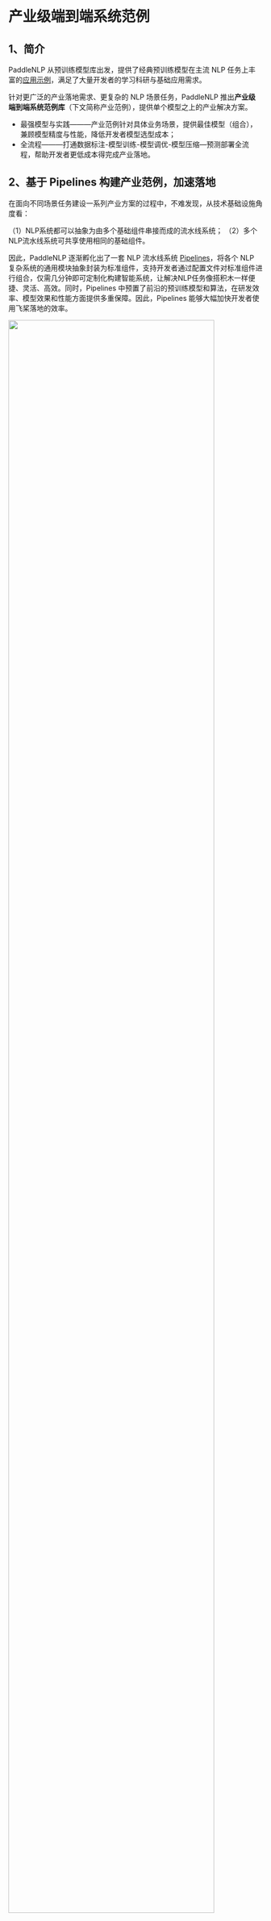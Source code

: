 # 产业级端到端系统范例

## 1、简介

PaddleNLP 从预训练模型库出发，提供了经典预训练模型在主流 NLP 任务上丰富的[应用示例](../examples)，满足了大量开发者的学习科研与基础应用需求。

针对更广泛的产业落地需求、更复杂的 NLP 场景任务，PaddleNLP 推出**产业级端到端系统范例库**（下文简称产业范例），提供单个模型之上的产业解决方案。

- 最强模型与实践———产业范例针对具体业务场景，提供最佳模型（组合），兼顾模型精度与性能，降低开发者模型选型成本；
- 全流程———打通数据标注-模型训练-模型调优-模型压缩—预测部署全流程，帮助开发者更低成本得完成产业落地。

## 2、基于 Pipelines 构建产业范例，加速落地

在面向不同场景任务建设一系列产业方案的过程中，不难发现，从技术基础设施角度看：

（1）NLP系统都可以抽象为由多个基础组件串接而成的流水线系统；
（2）多个NLP流水线系统可共享使用相同的基础组件。

因此，PaddleNLP 逐渐孵化出了一套 NLP 流水线系统 [Pipelines](../pipelines)，将各个 NLP 复杂系统的通用模块抽象封装为标准组件，支持开发者通过配置文件对标准组件进行组合，仅需几分钟即可定制化构建智能系统，让解决NLP任务像搭积木一样便捷、灵活、高效。同时，Pipelines 中预置了前沿的预训练模型和算法，在研发效率、模型效果和性能方面提供多重保障。因此，Pipelines 能够大幅加快开发者使用飞桨落地的效率。


<div>
    <img src="https://user-images.githubusercontent.com/11793384/212836991-d9132e46-b5bf-4389-80e1-4f9dee32f1fe.png" width="90%" length="90%">
</div>

<br>

**PaddleNLP 提供了多个版本的产业范例:**

- 如果你希望快速体验、直接应用、从零搭建一套完整系统，推荐使用 **Pipelines 版本**。这里集成了训练好的模型，无需关心模型训练细节；提供 Docker 环境，可快速一键部署端到端系统；打通前端 Demo 界面，便于直观展示、分析、调试效果。
- 如果你希望使用自己的业务数据进行二次开发，推荐使用`./applications`目录下的**可定制版本**，训练好的模型可以直接集成进 Pipelines 中进行使用。
- 也可以使用 [AI Studio](https://aistudio.baidu.com/aistudio/index) 在线 Jupyter Notebook 快速体验，有 GPU 算力哦。

| 场景任务   | Pipelines版本地址 | 可定制版本地址 | Notebook |
| :--------------- | ------- | ------- | ------- |
| **检索**| [字面+语义检索](../pipelines/examples/semantic-search) | [语义检索](./neural_search) | [基于Pipelines搭建检索系统](https://aistudio.baidu.com/aistudio/projectdetail/4442670)<br>[二次开发语义检索](https://aistudio.baidu.com/aistudio/projectdetail/3351784) |
| **问答** | [FAQ问答](../pipelines/examples/FAQ/)<br>[无监督检索式问答](../pipelines/examples/unsupervised-question-answering)<br>[有监督检索式问答](../pipelines/examples/question-answering) | [FAQ问答](./question_answering/supervised_qa)<br>[无监督检索式问答](./question_answering/unsupervised_qa) | [基于Pipelines搭建FAQ问答系统](https://aistudio.baidu.com/aistudio/projectdetail/4465498)<br>[基于Pipelines搭建抽取式问答系统](https://aistudio.baidu.com/aistudio/projectdetail/4442857)<br>[FAQ政务问答](https://aistudio.baidu.com/aistudio/projectdetail/3678873)<br>[FAQ保险问答](https://aistudio.baidu.com/aistudio/projectdetail/3882519) |
| **文本分类**| 暂无 | [文本分类](./text_classification)  | [对话意图识别](https://aistudio.baidu.com/aistudio/projectdetail/2017202)<br>[法律文本多标签分类](https://aistudio.baidu.com/aistudio/projectdetail/3996601)<br>[层次分类](https://aistudio.baidu.com/aistudio/projectdetail/4568985) |
| **通用文本分类** | 暂无 | [通用文本分类](./zero_shot_text_classification) |  |
| **通用信息抽取** | 暂无 | [通用信息抽取](./information_extraction) | [UIE快速体验](https://aistudio.baidu.com/aistudio/projectdetail/3914778)<br>[UIE微调实体抽取](https://aistudio.baidu.com/aistudio/projectdetail/4038499)<br>[UIE微调关系抽取](https://aistudio.baidu.com/aistudio/projectdetail/4371345)<br>[UIE-X快速体验](https://aistudio.baidu.com/aistudio/projectdetail/5017442)<br>[UIE-X微调](https://aistudio.baidu.com/aistudio/projectdetail/5261592) |
| **情感分析**  | [情感分析](../pipelines/examples/sentiment_analysis)  | [情感分析](./sentiment_analysis) |  [情感分析](https://aistudio.baidu.com/aistudio/projectdetail/5318177)|
| **文档智能**  | [文档抽取问答](../pipelines/examples/document-intelligence) |  [跨模态文档问答](./document_intelligence/doc_vqa)| [文档抽取问答](https://aistudio.baidu.com/aistudio/projectdetail/4881278)<br>[汽车说明书问答](https://aistudio.baidu.com/aistudio/projectdetail/4049663)  |
| **文生图**  | [文生图系统](../pipelines/examples/text_to_image)  | 可参考[PPDiffusers](../ppdiffusers) |   |
| **语音指令解析**  | 暂无 | [语音指令解析](./speech_cmd_analysis) | [语音指令解析](https://aistudio.baidu.com/aistudio/projectdetail/4399703) |
| **文本摘要**  | 暂无 | [文本摘要](./text_summarization) | [文本摘要](https://aistudio.baidu.com/aistudio/projectdetail/4903667) |

## 3、典型范例介绍

#### 📄 通用信息抽取系统

- 首个产业级通用信息抽取方案 UIE，面向纯文本，实现多任务统一建模，提供强大的零样本抽取和少样本快速迁移能力；
- 首个兼具文本及文档抽取能力、多语言、开放域的信息抽取方案 UIE-X，基于 [ERNIE-Layout](../model_zoo/ernie-layout) 跨模态布局增强预训练模型，集成 [PaddleOCR](https://github.com/PaddlePaddle/PaddleOCR) 的 PP-OCR、PP-Structure 版面分析能力，小样本文档信息抽取效果领先。

<div align="center">
    <img src="https://user-images.githubusercontent.com/11793384/213365046-69967745-b4a8-4435-98fb-c34f68cd22e9.png" width="60%" length="60%">
</div>
详细使用说明请参考[信息抽取系统](./information_extraction)。
更多：[UIE 解读](https://mp.weixin.qq.com/s/-hHz8knHIKKqKCBTke7i5A)、[UIE-X 解读](https://zhuanlan.zhihu.com/p/592422623)。

#### 🔍 语义检索系统

- 前沿算法———基于 SimCSE、In-batch Negatives、ERNIE Pairwise、RocketQA Pointwise 等提供针对无监督、有监督等多种数据情况的多样化方案；
- 全流程———覆盖召回、排序环节，集成主流 ANN 引擎，同时兼容 ElasticSearch 字面检索模式，提供多路召回方案。打通训练、调优、高效向量检索引擎建库和查询全流程。

<div align="center">
    <img src="https://user-images.githubusercontent.com/11793384/213134465-30cae5fd-4cd1-4e5b-a1cb-fa55c72980a7.gif" width="60%" length="60%">
</div>

详细使用说明请参考[语义检索系统](./neural_search)。

#### ❓ 智能问答系统

- 端到端问答技术 [🚀RocketQA](https://github.com/PaddlePaddle/RocketQA)，首个中文端到端问答模型，基于知识增强的预训练模型ERNIE和百万量级的人工标注数据集DuReader训练得到，效果优异；
- 覆盖有监督（如 FAQ 问答）、无监督（自动生成 QA 对，生成的问答对语料可以通过无监督的方式构建检索式问答系统）等多种情况，适用各类业务场景。

<div align="center">
    <img src="https://user-images.githubusercontent.com/11793384/168514868-1babe981-c675-4f89-9168-dd0a3eede315.gif" width="60%" length="60%">
</div>


详细使用说明请参考[智能问答系统](./question_answering)与[文档智能问答](./document_intelligence/doc_vqa)。

#### 📚 通用文本分类

- 基于“任务架构统一、通用能力共享”的通用文本分类技术 UTC，实了良好的零/少样本迁移能力，实现大一统诸多任务的开放域分类，可支持情感分析、意图识别、语义匹配、蕴含推理等各种可转换为分类问题的 NLU 任务。

<div align="center">
    <img src="https://user-images.githubusercontent.com/11793384/213347595-e9c08bd1-3d32-4519-9a52-31fb69b841e8.png" width="60%" length="60%">
</div>

<br>

详细使用说明请参考[通用文本分类](./zero_shot_text_classification)。
更多：[文章解读](https://mp.weixin.qq.com/s/VV-nYv4y1r7oipJnURRL5w)。


#### 🗂 文本分类

- 场景方案全覆盖––––开源预训练模型-微调、提示学习、基于语义索引等多种分类技术方案，满足不同场景需求，涵盖多分类（multi-class）、多标签（multi-label）、层次分类（hierarchical）三类任务；
- 模型高效调优––––强强结合数据增强能力与可信增强技术，解决脏数据、标注数据欠缺、数据不平衡等问题，大幅提升模型效果。

<div align="center">
    <img src="https://user-images.githubusercontent.com/63761690/186378697-630d3590-4e67-49a0-8d5f-7cabd9daa894.png" width="60%" length="60%">
</div>

<br>

详细使用说明请参考[文本分类](./text_classification)。
更多：[文章解读](https://mp.weixin.qq.com/s/tas7yM8vapxwtlJt-MRZdg)。

#### 💌 评论观点抽取与情感分析

- 经典方案：基于情感知识增强预训练模型SKEP，两阶段式抽取和分类，首先通过序列标注的方式定位属性词和观点词，然后进行属性集情感分类；
- 前沿方案：基于UIE的情感分析方案采用 Prompt Learning 的方式进行情感信息抽取，精度更高。支持语句级和属性级情感分析，解决同义属性聚合、隐性观点抽取难点，并提供可视化分析能力。

<div align="center">
    <img src="https://user-images.githubusercontent.com/35913314/200259473-434888f7-c0ac-4253-ab23-ede1628e6ba2.png" width="60%" length="60%">
</div>
<br>

详细使用说明请参考[情感分析](./sentiment_analysis)。
更多：[文章解读](https://mp.weixin.qq.com/s/QAHjIRG9zxpYfM6YPRQ-9w)

#### 🎙️ 智能语音指令解析

- 集成了[PaddleSpeech](https://github.com/PaddlePaddle/PaddleSpeech)和[百度开放平台](https://ai.baidu.com/)的的语音识别和[UIE](./model_zoo/uie)通用信息抽取等技术，打造智能一体化的语音指令解析系统范例，该方案可应用于智能语音填单、智能语音交互、智能语音检索等场景，提高人机交互效率。

<div align="center">
    <img src="https://user-images.githubusercontent.com/16698950/168589100-a6c6f346-97bb-47b2-ac26-8d50e71fddc5.png" width="400">
</div>

详细使用说明请参考[智能语音指令解析](./applications/speech_cmd_analysis)。
